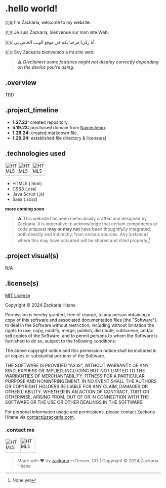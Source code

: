 # .hello world!

:uk: I'm Zackaria, welcome to my website.

:fr: Je suis Zackaria, bienvenue sur mon site Web.
 
:saudi_arabia: أنا زكريا مرحبا بكم في موقع الويب الخاص بي.

:es: Soy Zackaria bienvenido a mi sitio web.

> :warning: ***Disclaimer some features might not display correctly depending on the device you're using.***

## .overview

TBD

## .project_timeline
* **1.27.23:** created repository.
* **5.19.23:** purchased domain from [Namecheap](https://www.namecheap.com/).
* **1.28.24:** created markdown file.
* **1.29.24:** established file directory & license(s)    

## .technologies used
<a href="https://en.wikipedia.org/wiki/HTML"><img src="https://cdn.iconscout.com/icon/free/png-256/free-html5-40-1175193.png" alt="HTML5" style="width:42px"></a><a href="https://en.wikipedia.org/wiki/CSS"><img src="https://cdn.iconscout.com/icon/free/png-256/free-css-alt-3628710-3029935.png" alt="HTML5" style="width:42px"> <a href="https://en.wikipedia.org/wiki/JavaScript"><img src="https://cdn.iconscout.com/icon/free/png-256/free-javascript-23-1174949.png" alt="HTML5" style="width:42px;"></a> 

* HTML5 (.html)
* CSS3 (.css)
* Java Script (.js)
* Sass (.scss)

**more coming soon**


> ⚠️ This website has been meticulously crafted and designed by Zackaria. It is imperative to acknowledge that certain components or code snippets **may or may not** have been thoughtfully integrated, both directly and indirectly, from various sources. Any instances where this may have occurred will be shared and cited properly.[^1]

## .project visual(s)

N/A

## .license(s)

[MIT License](https://opensource.org/license/mit/)

Copyright © 2024 Zackaria Hitane

Permission is hereby granted, free of charge, to any person obtaining a copy of this software and associated documentation files (the "Software"), to deal in the Software without restriction, including without limitation the rights to use, copy, modify, merge, publish, distribute, sublicense, and/or sell copies of the Software, and to permit persons to whom the Software is furnished to do so, subject to the following conditions:

The above copyright notice and this permission notice shall be included in all copies or substantial portions of the Software.

THE SOFTWARE IS PROVIDED "AS IS", WITHOUT WARRANTY OF ANY KIND, EXPRESS OR IMPLIED, INCLUDING BUT NOT LIMITED TO THE WARRANTIES OF MERCHANTABILITY, FITNESS FOR A PARTICULAR PURPOSE AND NONINFRINGEMENT. IN NO EVENT SHALL THE AUTHORS OR COPYRIGHT HOLDERS BE LIABLE FOR ANY CLAIM, DAMAGES OR OTHER LIABILITY, WHETHER IN AN ACTION OF CONTRACT, TORT OR OTHERWISE, ARISING FROM, OUT OF OR IN CONNECTION WITH THE SOFTWARE OR THE USE OR OTHER DEALINGS IN THE SOFTWARE.

For personal information usage and permissions, please contact Zackaria Hitane via contact@zackaria.com.


### .contact me  

<a href="https://www.linkedin.com/in/linkwithzackaria/"><img src="https://cdn-icons-png.flaticon.com/256/174/174857.png" alt="HTML5" style="width:45px"></a> <a href="www.instagram.com/zackariaposts/"><img src="https://freeiconshop.com/wp-content/uploads/edd/instagram-new-color-flat.png" alt="HTML5" style="width:48px"></a>

> Made with ❤️ by [zackaria](www.zackaria.com) in Denver, CO | Copyright © 2024 Zackaria Hitane

[^1]: None yet